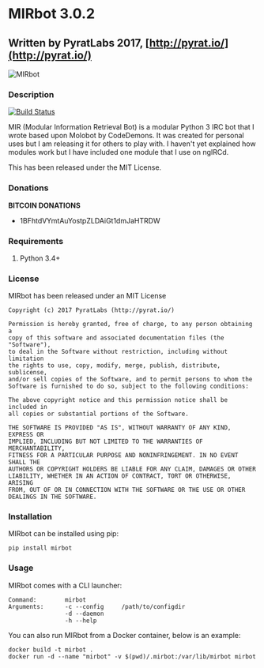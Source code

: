 # MIRbot 3.0.2

## Written by PyratLabs 2017, [http://pyrat.io/](http://pyrat.io/)

![MIRbot](images/mirbot.png)

### Description

[![Build Status](https://travis-ci.org/PyratLabs/MIRbot.svg?branch=master)](https://travis-ci.org/PyratLabs/MIRbot)

MIR (Modular Information Retrieval Bot) is a modular Python 3 IRC bot that I
wrote based upon Molobot by CodeDemons. It was created for personal uses but I
am releasing it for others to play with. I haven't yet explained how modules
work but I have included one module that I use on ngIRCd.

This has been released under the MIT License.


### Donations

**BITCOIN DONATIONS**
 * 1BFhtdVYmtAuYostpZLDAiGt1dmJaHTRDW


### Requirements

 1. Python 3.4+

### License

MIRbot has been released under an MIT License

    Copyright (c) 2017 PyratLabs (http://pyrat.io/)

    Permission is hereby granted, free of charge, to any person obtaining a
    copy of this software and associated documentation files (the "Software"),
    to deal in the Software without restriction, including without limitation
    the rights to use, copy, modify, merge, publish, distribute, sublicense,
    and/or sell copies of the Software, and to permit persons to whom the
    Software is furnished to do so, subject to the following conditions:

    The above copyright notice and this permission notice shall be included in
    all copies or substantial portions of the Software.

    THE SOFTWARE IS PROVIDED "AS IS", WITHOUT WARRANTY OF ANY KIND, EXPRESS OR
    IMPLIED, INCLUDING BUT NOT LIMITED TO THE WARRANTIES OF MERCHANTABILITY,
    FITNESS FOR A PARTICULAR PURPOSE AND NONINFRINGEMENT. IN NO EVENT SHALL THE
    AUTHORS OR COPYRIGHT HOLDERS BE LIABLE FOR ANY CLAIM, DAMAGES OR OTHER
    LIABILITY, WHETHER IN AN ACTION OF CONTRACT, TORT OR OTHERWISE, ARISING
    FROM, OUT OF OR IN CONNECTION WITH THE SOFTWARE OR THE USE OR OTHER
    DEALINGS IN THE SOFTWARE.

### Installation

MIRbot can be installed using pip:

    pip install mirbot


### Usage

MIRbot comes with a CLI launcher:

    Command:        mirbot
    Arguments:      -c --config     /path/to/configdir
                    -d --daemon
                    -h --help

You can also run MIRbot from a Docker container, below is an example:

    docker build -t mirbot .
    docker run -d --name "mirbot" -v $(pwd)/.mirbot:/var/lib/mirbot mirbot
